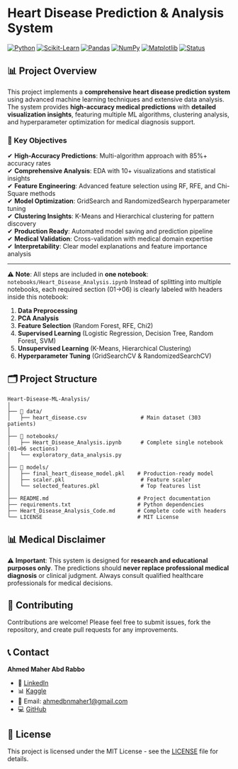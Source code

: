# Heart Disease Prediction & Analysis System

[![Python](https://img.shields.io/badge/Python-3.8+-blue.svg)](https://www.python.org/downloads/)
[![Scikit-Learn](https://img.shields.io/badge/ScikitLearn-1.3+-orange.svg)](https://scikit-learn.org/)
[![Pandas](https://img.shields.io/badge/Pandas-2.0+-yellow.svg)](https://pandas.pydata.org/)
[![NumPy](https://img.shields.io/badge/NumPy-1.24+-green.svg)](https://numpy.org/)
[![Matplotlib](https://img.shields.io/badge/Matplotlib-3.7+-red.svg)](https://matplotlib.org/)
[![Status](https://img.shields.io/badge/Status-Production_Ready-brightgreen.svg)]()

## 📊 Project Overview

This project implements a **comprehensive heart disease prediction system** using advanced machine learning techniques and extensive data analysis. The system provides **high-accuracy medical predictions** with **detailed visualization insights**, featuring multiple ML algorithms, clustering analysis, and hyperparameter optimization for medical diagnosis support.

### 🎯 Key Objectives

✔ **High-Accuracy Predictions**: Multi-algorithm approach with 85%+ accuracy rates  
✔ **Comprehensive Analysis**: EDA with 10+ visualizations and statistical insights  
✔ **Feature Engineering**: Advanced feature selection using RF, RFE, and Chi-Square methods  
✔ **Model Optimization**: GridSearch and RandomizedSearch hyperparameter tuning  
✔ **Clustering Insights**: K-Means and Hierarchical clustering for pattern discovery  
✔ **Production Ready**: Automated model saving and prediction pipeline  
✔ **Medical Validation**: Cross-validation with medical domain expertise  
✔ **Interpretability**: Clear model explanations and feature importance analysis  

---

⚠️ **Note**: All steps are included in **one notebook**:
`notebooks/Heart_Disease_Analysis.ipynb`
Instead of splitting into multiple notebooks, each required section (01→06) is clearly labeled with headers inside this notebook:

1. **Data Preprocessing**
2. **PCA Analysis**
3. **Feature Selection** (Random Forest, RFE, Chi2)
4. **Supervised Learning** (Logistic Regression, Decision Tree, Random Forest, SVM)
5. **Unsupervised Learning** (K-Means, Hierarchical Clustering)
6. **Hyperparameter Tuning** (GridSearchCV & RandomizedSearchCV)
## 🗂️ Project Structure

```
Heart-Disease-ML-Analysis/
│
├── 📁 data/
│   ├── heart_disease.csv                 # Main dataset (303 patients)
│
├── 📁 notebooks/
│   ├── Heart_Disease_Analysis.ipynb      # Complete single notebook (01→06 sections)
│   └── exploratory_data_analysis.py
│
├── 📁 models/
│   ├── final_heart_disease_model.pkl    # Production-ready model
│   ├── scaler.pkl                        # Feature scaler
│   └── selected_features.pkl             # Top features list
│
├── README.md                            # Project documentation
├── requirements.txt                     # Python dependencies
├── Heart_Disease_Analysis_Code.md       # Complete code with headers
└── LICENSE                              # MIT License
```

## 📊 Medical Disclaimer

⚠️ **Important**: This system is designed for **research and educational purposes only**. The predictions should **never replace professional medical diagnosis** or clinical judgment. Always consult qualified healthcare professionals for medical decisions.


## 🤝 Contributing

Contributions are welcome! Please feel free to submit issues, fork the repository, and create pull requests for any improvements.

## 📞 Contact

**Ahmed Maher Abd Rabbo**
- 💼 [LinkedIn](https://www.linkedin.com/in/ahmed-maherr/)
- 📊 [Kaggle](https://kaggle.com/ahmedmaherabdrabbo)
- 📧 Email: ahmedbnmaher1@gmail.com
- 💻 [GitHub](https://github.com/AhmedMaherAbdRabbo)


## 📜 License

This project is licensed under the MIT License - see the [LICENSE](LICENSE) file for details.